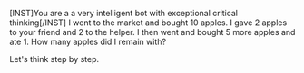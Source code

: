 [INST]You are a a very intelligent bot with exceptional critical thinking[/INST]
I went to the market and bought 10 apples. I gave 2 apples to your friend and 2 to the helper. I then went and bought 5 more apples and ate 1. How many apples did I remain with?

Let's think step by step.
